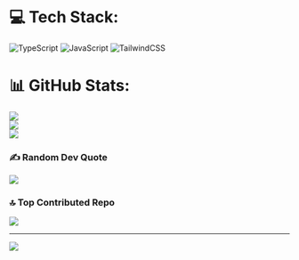 
# 💻 Tech Stack:
![TypeScript](https://img.shields.io/badge/typescript-%23007ACC.svg?style=for-the-badge&logo=typescript&logoColor=white) ![JavaScript](https://img.shields.io/badge/javascript-%23323330.svg?style=for-the-badge&logo=javascript&logoColor=%23F7DF1E) ![TailwindCSS](https://img.shields.io/badge/tailwindcss-%2338B2AC.svg?style=for-the-badge&logo=tailwind-css&logoColor=white)
# 📊 GitHub Stats:
![](https://github-readme-stats.vercel.app/api?username=rohan7408&theme=shadow_blue&hide_border=true&include_all_commits=true&count_private=false)<br/>
![](https://nirzak-streak-stats.vercel.app/?user=rohan7408&theme=shadow_blue&hide_border=true)<br/>
![](https://github-readme-stats.vercel.app/api/top-langs/?username=rohan7408&theme=shadow_blue&hide_border=true&include_all_commits=true&count_private=false&layout=compact)

### ✍️ Random Dev Quote
![](https://quotes-github-readme.vercel.app/api?type=horizontal&theme=dark)

### 🔝 Top Contributed Repo
![](https://github-contributor-stats.vercel.app/api?username=rohan7408&limit=5&theme=dark&combine_all_yearly_contributions=true)

---
[![](https://visitcount.itsvg.in/api?id=rohan7408&icon=0&color=0)](https://visitcount.itsvg.in)

<!-- Proudly created with GPRM ( https://gprm.itsvg.in ) -->
